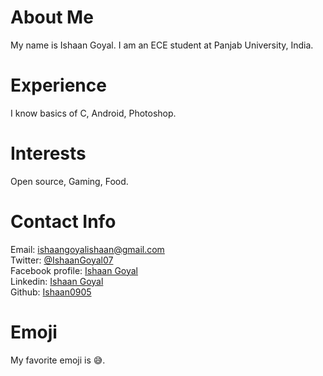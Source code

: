 # About Me
My name is Ishaan Goyal. I am an ECE student at Panjab University, India.
# Experience
I know basics of C, Android, Photoshop.
# Interests
Open source, Gaming, Food.
# Contact Info
Email: [ishaangoyalishaan@gmail.com](mailto:ishaangoyalishaan@gmail.com)  
Twitter: [@IshaanGoyal07](https://twitter.com/IshaanGoyal7)  
Facebook profile: [Ishaan Goyal](https://www.facebook.com/ishaan.goyal.779)  
Linkedin: [Ishaan Goyal](https://www.linkedin.com/in/ishaan-goyal-496b6a137/)  
Github: [Ishaan0905](https://github.com/Ishaan0905)
# Emoji
My favorite emoji is :sweat_smile:.
